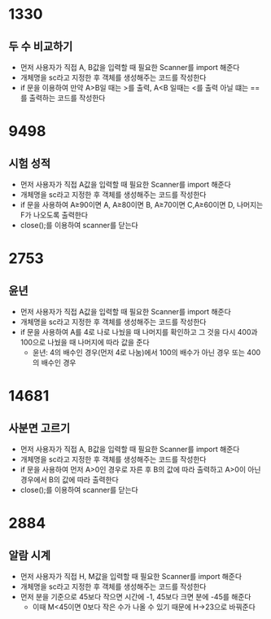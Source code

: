 # 1330

## 두 수 비교하기

- 먼저 사용자가 직접 A, B값을 입력할 때 필요한 Scanner를 import 해준다
- 개체명을 sc라고 지정한 후 객체를 생성해주는 코드를 작성한다
- if 문을 이용하여 만약 A>B일 때는 >를 출력, A<B 일때는 <를 출력 아닐 떄는 ==를 출력하는 코드를 작성한다

# 9498

## 시험 성적

- 먼저 사용자가 직접 A값을 입력할 때 필요한 Scanner를 import 해준다
- 개체명을 sc라고 지정한 후 객체를 생성해주는 코드를 작성한다
- if 문을 사용하여 A≥90이면 A, A≥80이면 B, A≥70이면 C,A≥60이면 D, 나머지는 F가 나오도록 출력한다
- close();를 이용하여 scanner를 닫는다

# 2753

## 윤년

- 먼저 사용자가 직접 A값을 입력할 때 필요한 Scanner를 import 해준다
- 개체명을 sc라고 지정한 후 객체를 생성해주는 코드를 작성한다
- if 문을 사용하여 A를 4로 나로 나눴을 때 나머지를 확인하고 그 것을 다시 400과 100으로 나눴을 때 나머지에 따라 값을 준다
    - 윤년: 4의 배수인 경우(먼저 4로 나눔)에서 100의 배수가 아닌 경우 또는 400의 배수인 경우

# 14681

## 사분면 고르기

- 먼저 사용자가 직접 A, B값을 입력할 때 필요한 Scanner를 import 해준다
- 개체명을 sc라고 지정한 후 객체를 생성해주는 코드를 작성한다
- if 문을 사용하여 먼저 A>0인 경우로 자른 후 B의 값에 따라 출력하고 A>0이 아닌 경우에서 B의 값에 따라 출력한다
- close();를 이용하여 scanner를 닫는다

# 2884

## 알람 시계

- 먼저 사용자가 직접 H, M값을 입력할 때 필요한 Scanner를 import 해준다
- 개체명을 sc라고 지정한 후 객체를 생성해주는 코드를 작성한다
- 먼저 분을 기준으로 45보다 작으면 시간에 -1, 45보다 크면 분에 -45를 해준다
    - 이때 M<45이면 0보다 작은 수가 나올 수 있기 때문에 H→23으로 바꿔준다
